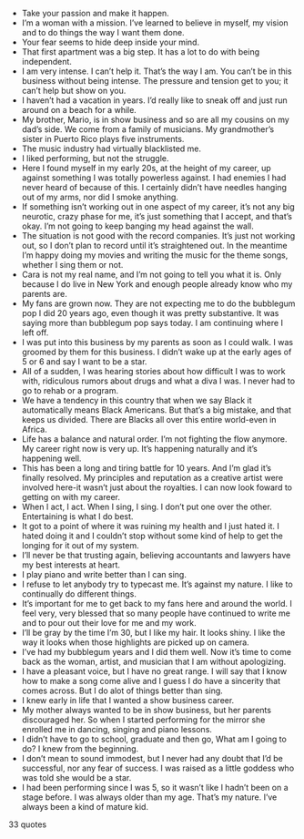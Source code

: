  - Take your passion and make it happen.
 - I’m a woman with a mission. I’ve learned to believe in myself, my vision and to do things the way I want them done.
 - Your fear seems to hide deep inside your mind.
 - That first apartment was a big step. It has a lot to do with being independent.
 - I am very intense. I can’t help it. That’s the way I am. You can’t be in this business without being intense. The pressure and tension get to you; it can’t help but show on you.
 - I haven’t had a vacation in years. I’d really like to sneak off and just run around on a beach for a while.
 - My brother, Mario, is in show business and so are all my cousins on my dad’s side. We come from a family of musicians. My grandmother’s sister in Puerto Rico plays five instruments.
 - The music industry had virtually blacklisted me.
 - I liked performing, but not the struggle.
 - Here I found myself in my early 20s, at the height of my career, up against something I was totally powerless against. I had enemies I had never heard of because of this. I certainly didn’t have needles hanging out of my arms, nor did I smoke anything.
 - If something isn’t working out in one aspect of my career, it’s not any big neurotic, crazy phase for me, it’s just something that I accept, and that’s okay. I’m not going to keep banging my head against the wall.
 - The situation is not good with the record companies. It’s just not working out, so I don’t plan to record until it’s straightened out. In the meantime I’m happy doing my movies and writing the music for the theme songs, whether I sing them or not.
 - Cara is not my real name, and I’m not going to tell you what it is. Only because I do live in New York and enough people already know who my parents are.
 - My fans are grown now. They are not expecting me to do the bubblegum pop I did 20 years ago, even though it was pretty substantive. It was saying more than bubblegum pop says today. I am continuing where I left off.
 - I was put into this business by my parents as soon as I could walk. I was groomed by them for this business. I didn’t wake up at the early ages of 5 or 6 and say I want to be a star.
 - All of a sudden, I was hearing stories about how difficult I was to work with, ridiculous rumors about drugs and what a diva I was. I never had to go to rehab or a program.
 - We have a tendency in this country that when we say Black it automatically means Black Americans. But that’s a big mistake, and that keeps us divided. There are Blacks all over this entire world-even in Africa.
 - Life has a balance and natural order. I’m not fighting the flow anymore. My career right now is very up. It’s happening naturally and it’s happening well.
 - This has been a long and tiring battle for 10 years. And I’m glad it’s finally resolved. My principles and reputation as a creative artist were involved here-it wasn’t just about the royalties. I can now look foward to getting on with my career.
 - When I act, I act. When I sing, I sing. I don’t put one over the other. Entertaining is what I do best.
 - It got to a point of where it was ruining my health and I just hated it. I hated doing it and I couldn’t stop without some kind of help to get the longing for it out of my system.
 - I’ll never be that trusting again, believing accountants and lawyers have my best interests at heart.
 - I play piano and write better than I can sing.
 - I refuse to let anybody try to typecast me. It’s against my nature. I like to continually do different things.
 - It’s important for me to get back to my fans here and around the world. I feel very, very blessed that so many people have continued to write me and to pour out their love for me and my work.
 - I’ll be gray by the time I’m 30, but I like my hair. It looks shiny. I like the way it looks when those highlights are picked up on camera.
 - I’ve had my bubblegum years and I did them well. Now it’s time to come back as the woman, artist, and musician that I am without apologizing.
 - I have a pleasant voice, but I have no great range. I will say that I know how to make a song come alive and I guess I do have a sincerity that comes across. But I do alot of things better than sing.
 - I knew early in life that I wanted a show business career.
 - My mother always wanted to be in show business, but her parents discouraged her. So when I started performing for the mirror she enrolled me in dancing, singing and piano lessons.
 - I didn’t have to go to school, graduate and then go, What am I going to do? I knew from the beginning.
 - I don’t mean to sound immodest, but I never had any doubt that I’d be successful, nor any fear of success. I was raised as a little goddess who was told she would be a star.
 - I had been performing since I was 5, so it wasn’t like I hadn’t been on a stage before. I was always older than my age. That’s my nature. I’ve always been a kind of mature kid.

33 quotes